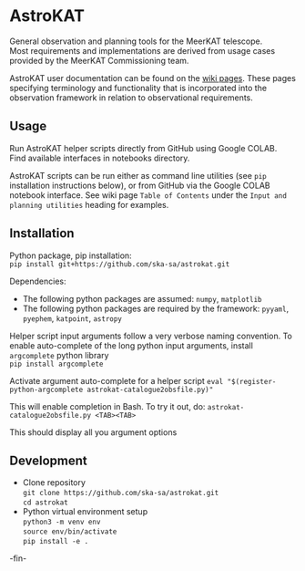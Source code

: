 # AstroKAT
General observation and planning tools for the MeerKAT telescope.    
Most requirements and implementations are derived from usage cases provided by the MeerKAT Commissioning team.

AstroKAT user documentation can be found on the [wiki pages](https://github.com/ska-sa/astrokat/wiki).
These pages specifying terminology and functionality that is incorporated into the observation framework in
relation to observational requirements.


## Usage

Run AstroKAT helper scripts directly from GitHub using Google COLAB.   
Find available interfaces in notebooks directory.

AstroKAT scripts can be run either as command line utilities (see `pip` installation instructions below), or from GitHub via the Google COLAB notebook interface.
See wiki page `Table of Contents` under the `Input and planning utilities` heading for examples.


## Installation
Python package, pip installation:    
`
pip install git+https://github.com/ska-sa/astrokat.git
`

Dependencies:    
* The following python packages are assumed:
`numpy`, `matplotlib`
* The following python packages are required by the framework:
`pyyaml`, `pyephem`, `katpoint`, `astropy`


Helper script input arguments follow a very verbose naming convention.
To enable auto-complete of the long python input arguments, install `argcomplete` python library    
`
pip install argcomplete
`

Activate argument auto-complete for a helper script
`
eval "$(register-python-argcomplete astrokat-catalogue2obsfile.py)"
`

This will enable completion in Bash.  To try it out, do:
`
astrokat-catalogue2obsfile.py <TAB><TAB>
`

This should display all you argument options


## Development
* Clone repository    
`git clone https://github.com/ska-sa/astrokat.git`    
`cd astrokat`
* Python virtual environment setup    
`python3 -m venv env`    
`source env/bin/activate`    
`pip install -e .`

-fin-
